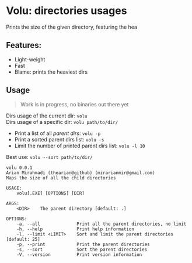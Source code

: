 # Volu: directories usages
Prints the size of the given directory, featuring the hea

## Features:
- Light-weight
- Fast
- Blame: prints the heaviest dirs

## Usage
> Work is in progress, no binaries out there yet  

Dirs usage of the current dir: `volu`  
Dirs usage of a specific dir: `volu path/to/dir/`
- Print a list of all *parent dirs*: `volu -p`
- Print a sorted parent dirs list: `volu -s`
- Limit the number of printed parent dirs list: `volu -l 10`

Best use: `volu --sort path/to/dir/`

```command
volu 0.0.1
Arian Mirahmadi (thearian@github) (mirarianmir@gmail.com)
Maps the size of all the child directories

USAGE:
    volu[.EXE] [OPTIONS] [DIR]

ARGS:
    <DIR>    The parent directory [default: .]

OPTIONS:
    -a, --all              Print all the parent directories, no limit
    -h, --help             Print help information
    -l, --limit <LIMIT>    Sort and limit the parent directories [default: 25]
    -p, --print            Print the parent directories
    -s, --sort             Sort the parent directories
    -V, --version          Print version information
```
